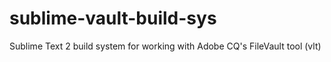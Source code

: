 sublime-vault-build-sys
=======================

Sublime Text 2 build system for working with Adobe CQ's FileVault tool (vlt)
